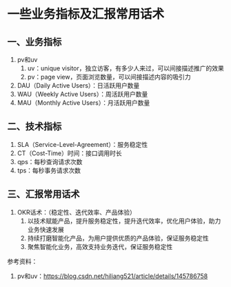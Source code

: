 # 一些业务指标及汇报常用话术

## 一、业务指标
1. pv和uv
   1. uv：unique visitor，独立访客，有多少人来过，可以间接描述推广的效果
   2. pv：page view，页面浏览数量，可以间接描述内容的吸引力
2. DAU（Daily Active Users）：日活跃用户数量
3. WAU（Weekly Active Users）：周活跃用户数量
4. MAU（Monthly Active Users）：月活跃用户数量

## 二、技术指标
1. SLA（Service-Level-Agreement）：服务稳定性
2. CT（Cost-Time）时间：接口调用时长
3. qps：每秒查询请求次数
4. tps：每秒事务请求次数

## 三、汇报常用话术
1. OKR话术：（稳定性、迭代效率、产品体验）
   1. 以技术赋能产品，提升服务稳定性，提升迭代效率，优化用户体验，助力业务快速发展
   2. 持续打磨智能化产品，为用户提供优质的产品体验，保证服务稳定性
   3. 聚焦智能化业务，高效支持业务迭代，保证服务稳定性


参考资料：
1. pv和uv：https://blog.csdn.net/hiliang521/article/details/145786758
